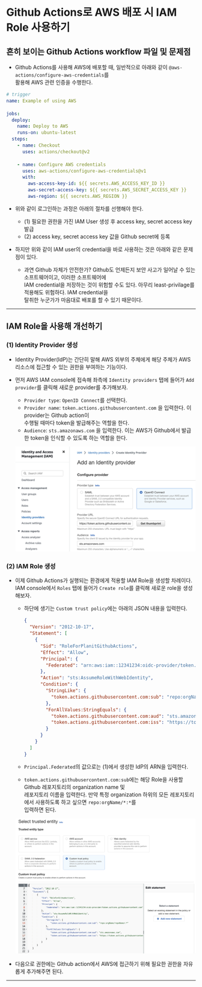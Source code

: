 # Github Actions로 AWS 배포 시 IAM Role 사용하기

## 흔히 보이는 Github Actions workflow 파일 및 문제점

- Github Actions를 사용해 AWS에 배포할 때, 일반적으로 아래와 같이 `@aws-actions/configure-aws-credentials`를  
  활용해 AWS 관련 인증을 수행한다.

```yml
# trigger
name: Example of using AWS

jobs:
  deploy:
    name: Deploy to AWS
    runs-on: ubuntu-latest
  steps:
    - name: Checkout
      uses: actions/checkout@v2

    - name: Configure AWS credentials
      uses: aws-actions/configure-aws-credentials@v1
      with:
        aws-access-key-id: ${{ secrets.AWS_ACCESS_KEY_ID }}
        aws-secret-access-key: ${{ secrets.AWS_SECRET_ACCESS_KEY }}
        aws-region: ${{ secrets.AWS_REGION }}
```

- 위와 같이 로그인하는 과정은 아래의 절차를 선행해야 한다.

  - (1) 필요한 권한을 가진 IAM User 생성 후 access key, secret access key 발급
  - (2) access key, secret access key 값을 Github secret에 등록

- 하지만 위와 같이 IAM user의 credential을 바로 사용하는 것은 아래와 같은 문제점이 있다.

  - 과연 Github 자체가 안전한가? Github도 언제든지 보안 사고가 일어날 수 있는 소프트웨어이고, 이러한 소프트웨어에  
    IAM credential을 저장하는 것이 위험할 수도 있다. 아무리 least-privilage를 적용해도 위험하다. IAM credential을  
    탈취한 누군가가 마음대로 배포를 할 수 있기 때문이다.

---

## IAM Role을 사용해 개선하기

### (1) Identity Provider 생성

- Identity Provider(IdP)는 간단히 말해 AWS 외부의 주체에게 해당 주체가 AWS 리소스에 접근할 수 있는 권한을 부여하는 기능이다.

- 먼저 AWS IAM console에 접속해 좌측에 `Identity providers` 탭에 들어가 `Add provider`를 클릭해 새로운 provider를 추가해보자.

  - `Provider type`: `OpenID Connect`를 선택한다.
  - `Provider name`: `token.actions.githubusercontent.com` 을 입력한다. 이 provider는 Github action이  
    수행될 때마다 token을 발급해주는 역할을 한다.
  - `Audience`: `sts.amazonaws.com` 을 입력한다. 이는 AWS가 Github에서 발급한 token을 인식할 수 있도록 하는 역할을 한다.

  ![picture 1](/images/DEVOPS_AWS_USING_IAM_ROLE_IN_GH_ACTIONS_1.png)

### (2) IAM Role 생성

- 이제 Github Actions가 실행되는 환경에게 적용할 IAM Role을 생성할 차례이다.  
   IAM console에서 `Roles` 탭에 들어가 `Create role`를 클릭해 새로운 role을 생성해보자.

  - 하단에 생기는 `Custom trust policy`에는 아래의 JSON 내용을 입력한다.

    ```json
    {
      "Version": "2012-10-17",
      "Statement": [
        {
          "Sid": "RoleForPlanitGithubActions",
          "Effect": "Allow",
          "Principal": {
            "Federated": "arn:aws:iam::12341234:oidc-provider/token.actions.githubusercontent.com"
          },
          "Action": "sts:AssumeRoleWithWebIdentity",
          "Condition": {
            "StringLike": {
              "token.actions.githubusercontent.com:sub": "repo:orgName/repoName:*"
            },
            "ForAllValues:StringEquals": {
              "token.actions.githubusercontent.com:aud": "sts.amazonaws.com",
              "token.actions.githubusercontent.com:iss": "https://token.actions.githubusercontent.com"
            }
          }
        }
      ]
    }
    ```

  - `Principal.Federated`의 값으로는 (1)에서 생성한 IdP의 ARN을 입력한다.
  - `token.actions.githubusercontent.com:sub`에는 해당 Role을 사용할 Github 레포지토리의 organization name 및  
    레포지토리 이름을 입력한다. 만약 특정 organization 하위의 모든 레포지토리에서 사용하도록 하고 싶으면 `repo:orgName/*:*`를  
    입력하면 된다.

  ![picture 2](/images/DEVOPS_AWS_USING_IAM_ROLE_IN_GH_ACTIONS_2.png)

- 다음으로 권한에는 Github action에서 AWS에 접근하기 위해 필요한 권한을 자유롭게 추가해주면 된다.

---
